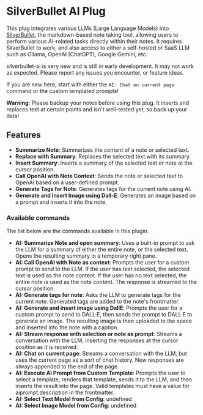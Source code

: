# SilverBullet AI Plug

This plug integrates various LLMs (Large Language Models) into [SilverBullet](https://silverbullet.md/), the markdown-based note taking tool, allowing users to perform various AI-related tasks directly within their notes. It requires SilverBullet to work, and also access to either a self-hosted or SaaS LLM such as Ollama, OpenAI (ChatGPT), Google Gemini, etc.

silverbullet-ai is very new and is still in early development.  It may not work as expected.  Please report any issues you encounter, or feature ideas.

If you are new here, start with either the `AI: Chat on current page` command or the custom templated prompts!

**Warning**: Please backup your notes before using this plug.  It inserts and replaces text at certain points and isn't well-tested yet, so back up your data!

## Features

- **Summarize Note**: Summarizes the content of a note or selected text.
- **Replace with Summary**: Replaces the selected text with its summary.
- **Insert Summary**: Inserts a summary of the selected text or note at the cursor position.
- **Call OpenAI with Note Context**: Sends the note or selected text to OpenAI based on a user-defined prompt.
- **Generate Tags for Note**: Generates tags for the current note using AI.
- **Generate and Insert Image using Dall-E**: Generates an image based on a prompt and inserts it into the note.

### Available commands

The list below are the commands available in this plugin.

<!-- start-commands-and-functions -->
- **AI: Summarize Note and open summary**: Uses a built-in prompt to ask the LLM for a summary of either the entire note, or the selected
text.  Opens the resulting summary in a temporary right pane.
- **AI: Call OpenAI with Note as context**: Prompts the user for a custom prompt to send to the LLM.  If the user has text selected, the selected text is used as the note content.
If the user has no text selected, the entire note is used as the note content.
The response is streamed to the cursor position.
- **AI: Generate tags for note**: Asks the LLM to generate tags for the current note.
Generated tags are added to the note's frontmatter.
- **AI: Generate and insert image using DallE**: Prompts the user for a custom prompt to send to DALL·E, then sends the prompt to DALL·E to generate an image.
The resulting image is then uploaded to the space and inserted into the note with a caption.
- **AI: Stream response with selection or note as prompt**: Streams a conversation with the LLM, inserting the responses at the cursor position as it is received.
- **AI: Chat on current page**: Streams a conversation with the LLM, but uses the current page as a sort of chat history.
New responses are always appended to the end of the page.
- **AI: Execute AI Prompt from Custom Template**: Prompts the user to select a template, renders that template, sends it to the LLM, and then inserts the result into the page.
Valid templates must have a value for aiprompt.description in the frontmatter.
- **AI: Select Text Model from Config**: undefined
- **AI: Select Image Model from Config**: undefined

<!-- end-commands-and-functions -->

